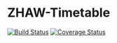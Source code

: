 # ZHAW-Timetable 
[![Build Status](https://travis-ci.org/zhaw-timetable/zhaw-timetable.svg?branch=master)](https://travis-ci.org/zhaw-timetable/zhaw-timetable)
[![Coverage Status](https://coveralls.io/repos/github/zhaw-timetable/zhaw-timetable/badge.svg?branch=master)](https://coveralls.io/github/zhaw-timetable/zhaw-timetable?branch=master)
